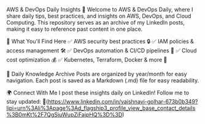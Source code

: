 AWS & DevOps Daily Insights 🚀
Welcome to AWS & DevOps Daily, where I share daily tips, best practices, and insights on AWS, DevOps, and Cloud Computing. This repository serves as an archive of my LinkedIn posts, making it easy to reference past content in one place.


📌 What You'll Find Here
✅ AWS security best practices 🔒
✅ IAM policies & access management 🛠️
✅ DevOps automation & CI/CD pipelines 🚀
✅ Cloud cost optimization 💰
✅ Kubernetes, Terraform, Docker & more 🐳


📅 Daily Knowledge Archive
Posts are organized by year/month for easy navigation.
Each post is saved as a Markdown (.md) file for easy readability.


🌍 Connect With Me
I post these insights daily on LinkedIn! Follow me to stay updated:
🔗(https://www.linkedin.com/in/vaishnavi-golhar-673b0b349?lipi=urn%3Ali%3Apage%3Ad_flagship3_profile_view_base_contact_details%3B0mKt%2F7QgSjuWupZiFajpHQ%3D%3D)
